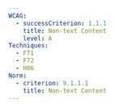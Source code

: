 ```yaml
---
WCAG:
  - successCriterion: 1.1.1
    title: Non-text Content
    level: A
Techniques:
  - F71
  - F72
  - H86
Norm:
  - criterion: 9.1.1.1
    title: Non-text Content
---
```

